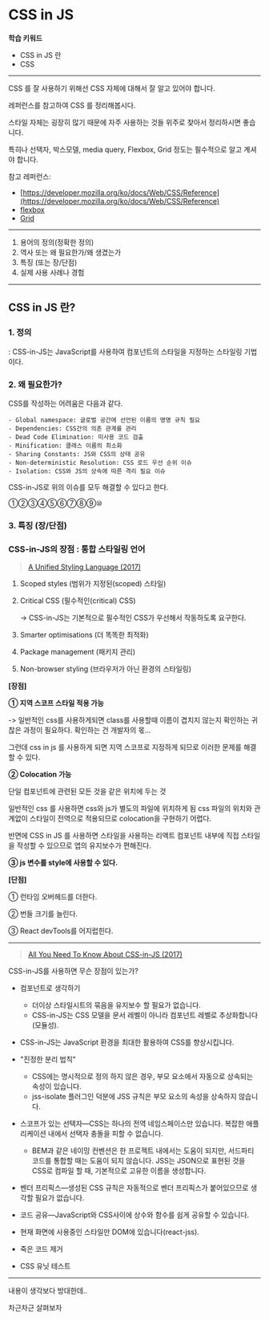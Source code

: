 # CSS in JS

__학습 키워드__

- CSS in JS 란
- CSS

---

CSS 를 잘 사용하기 위해선 CSS 자체에 대해서 잘 알고 있어야 합니다.

레퍼런스를 참고하여 CSS 를 정리해봅시다.

스타일 자체는 굉장히 많기 때문에 자주 사용하는 것들 위주로 찾아서 정리하시면 좋습니다.

특히나 선택자, 박스모델, media query, Flexbox, Grid 정도는 필수적으로 알고 계셔야 합니다.

참고 레퍼런스:

- [https://developer.mozilla.org/ko/docs/Web/CSS/Reference](https://developer.mozilla.org/ko/docs/Web/CSS/Reference)
- [flexbox](https://css-tricks.com/snippets/css/a-guide-to-flexbox/)
- [Grid](https://css-tricks.com/snippets/css/complete-guide-grid/)

---

1. 용어의 정의(정확한 정의)
2. 역사 또는 왜 필요한가/왜 생겼는가
3. 특징 (또는 장/단점)
4. 실제 사용 사례나 경험

---

## CSS in JS 란?

### 1. 정의

: CSS-in-JS는 JavaScript를 사용하여 컴포넌트의 스타일을 지정하는 스타일링 기법이다.

### 2. 왜 필요한가?

CSS를 작성하는 어려움은 다음과 같다.

```.
- Global namespace: 글로벌 공간에 선언된 이름의 명명 규칙 필요
- Dependencies: CSS간의 의존 관계를 관리
- Dead Code Elimination: 미사용 코드 검출
- Minification: 클래스 이름의 최소화
- Sharing Constants: JS와 CSS의 상태 공유
- Non-deterministic Resolution: CSS 로드 우선 순위 이슈
- Isolation: CSS와 JS의 상속에 따른 격리 필요 이슈
```

CSS-in-JS로 위의 이슈를 모두 해결할 수 있다고 한다.

①②③④⑤⑥⑦⑧⑨⑩

### 3. 특징 (장/단점)

### CSS-in-JS의 장점 : 통합 스타일링 언어

> [A Unified Styling Language (2017)](https://blog.rhostem.com/posts/2017-06-24-unified-styling-language)

1. Scoped styles (범위가 지정된(scoped) 스타일)

2. Critical CSS (필수적인(critical) CSS)

    -> CSS-in-JS는 기본적으로 필수적인 CSS가 우선해서 작동하도록 요구한다.

3. Smarter optimisations (더 똑똑한 최적화)

4. Package management (패키지 관리)

5. Non-browser styling (브라우저가 아닌 환경의 스타일링)

__[장점]__

__① 지역 스코프 스타일 적용 가능__

-> 일반적인 css를 사용하게되면 class를 사용할때 이름이 겹치지 않는지 확인하는 귀찮은 과정이 필요하다. 확인하는 건 개발자의 몫...

그런데 css in js 를 사용하게 되면 지역 스코프로 지정하게 되므로 이러한 문제를 해결 할 수 있다.

__② Colocation 가능__

단일 컴포넌트에 관련된 모든 것을 같은 위치에 두는 것

일반적인 css 를 사용하면 css와 js가 별도의 파일에 위치하게 됨
css 파일의 위치와 관계없이 스타일이 전역으로 적용되므로 colocation을 구현하기 어렵다.

반면에 CSS in JS 를 사용하면 스타일을 사용하는 리액트 컴포넌트 내부에 직접 스타일을 작성할 수 있으므로 앱의 유지보수가 편해진다.

__③ js 변수를 style에 사용할 수 있다.__

__[단점]__

① 런타임 오버헤드를 더한다.

② 번들 크기를 늘린다.

③ React devTools를 어지럽힌다.

---

> [All You Need To Know About CSS-in-JS (2017)](https://d0gf00t.tistory.com/22)
>

CSS-in-JS를 사용하면 무슨 장점이 있는가?

- 컴포넌트로 생각하기
  - 더이상 스타일시트의 묶음을 유지보수 할 필요가 없습니다.
  - CSS-in-JS는 CSS 모델을 문서 레벨이 아니라 컴포넌트 레벨로 추상화합니다(모듈성).

- CSS-in-JS는 JavaScript 환경을 최대한 활용하여 CSS를 향상시킵니다.

- "진정한 분리 법칙"
  - CSS에는 명시적으로 정의 하지 않은 경우, 부모 요소에서 자동으로 상속되는 속성이 있습니다.
  - jss-isolate 플러그인 덕분에 JSS 규칙은 부모 요소의 속성을 상속하지 않습니다.

- 스코프가 있는 선택자—CSS는 하나의 전역 네임스페이스만 있습니다. 복잡한 애플리케이션 내에서 선택자 충돌을 피할 수 없습니다.
  - BEM과 같은 네이밍 컨벤션은 한 프로젝트 내에서는 도움이 되지만, 서드파티 코드를 통합할 때는 도움이 되지 않습니다. JSS는 JSON으로 표현된 것을 CSS로 컴파일 할 때, 기본적으로 고유한 이름을 생성합니다.

- 벤더 프리픽스—생성된 CSS 규칙은 자동적으로 벤더 프리픽스가 붙어있으므로 생각할 필요가 없습니다.

- 코드 공유—JavaScript와 CSS사이에 상수와 함수를 쉽게 공유할 수 있습니다.

- 현재 화면에 사용중인 스타일만 DOM에 있습니다(react-jss).

- 죽은 코드 제거

- CSS 유닛 테스트

---

내용이 생각보다 방대한데..

차근차근 살펴보자